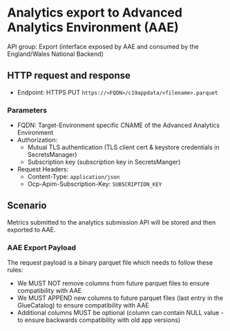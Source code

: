 # Analytics export to Advanced Analytics Environment (AAE)

API group: Export (interface exposed by AAE and consumed by the England/Wales National Backend)

## HTTP request and response

- Endpoint: HTTPS PUT ```https://<FQDN>/c19appdata/<filename>.parquet```

### Parameters
- FQDN: Target-Environment specific CNAME of the Advanced Analytics Environment
- Authorization:
    - Mutual TLS authentication (TLS client cert & keystore credentials in SecretsManager)
    - Subscription key (subscription key in SecretsManger)
- Request Headers:
    - Content-Type: `application/json`
    - Ocp-Apim-Subscription-Key: ```SUBSCRIPTION_KEY```

## Scenario

Metrics submitted to the analytics submission API will be stored and then exported to AAE. 

### AAE Export Payload

The request payload is a binary parquet file which needs to follow these rules:
- We MUST NOT remove columns from future parquet files to ensure compatibility with AAE
- We MUST APPEND new columns to future parquet files (last entry in the GlueCatalog) to ensure compatibility with AAE
- Additional columns MUST be optional (column can contain NULL value - to ensure backwards compatibility with old app versions)
